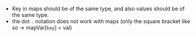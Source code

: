 * Key  in maps should be of the same type, and also values should be of the same type.
* the dot `.` notation does not work with maps (only the square bracket like so -> mapVar[`key`] = val)